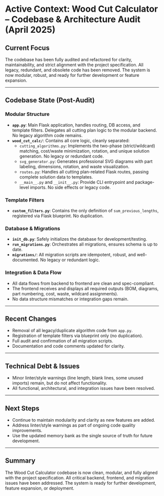 # Active Context: Wood Cut Calculator – Codebase & Architecture Audit (April 2025)

## Current Focus

The codebase has been fully audited and refactored for clarity, maintainability, and strict alignment with the project specification. All legacy, redundant, and obsolete code has been removed. The system is now modular, robust, and ready for further development or feature expansion.

---

## Codebase State (Post-Audit)

### Modular Structure

- **`app.py`**: Main Flask application, handles routing, DB access, and template filters. Delegates all cutting plan logic to the modular backend. No legacy algorithm code remains.
- **`wood_cut_calc/`**: Contains all core logic, cleanly separated:
  - `cutting_algorithms.py`: Implements the two-phase (strict/wildcard) matching, cost/waste minimization, rotation, and unique solution generation. No legacy or redundant code.
  - `svg_generator.py`: Generates professional SVG diagrams with part labeling, dimensions, rotation, and waste visualization.
  - `routes.py`: Handles all cutting plan-related Flask routes, passing complete solution data to templates.
  - `__main__.py` and `__init__.py`: Provide CLI entrypoint and package-level imports. No side effects or legacy code.

### Template Filters

- **`custom_filters.py`**: Contains the only definition of `sum_previous_lengths`, registered via Flask blueprint. No duplication.

### Database & Migrations

- **`init_db.py`**: Safely initializes the database for development/testing.
- **`run_migrations.py`**: Orchestrates all migrations, ensures schema is up to date.
- **`migrations/`**: All migration scripts are idempotent, robust, and well-documented. No legacy or redundant logic.

### Integration & Data Flow

- All data flows from backend to frontend are clean and spec-compliant.
- The frontend receives and displays all required outputs (BOM, diagrams, part numbering, cost, waste, wildcard assignments).
- No data structure mismatches or integration gaps remain.

---

## Recent Changes

- Removal of all legacy/duplicate algorithm code from `app.py`.
- Registration of template filters via blueprint only (no duplication).
- Full audit and confirmation of all migration scripts.
- Documentation and code comments updated for clarity.

---

## Technical Debt & Issues

- Minor linter/style warnings (line length, blank lines, some unused imports) remain, but do not affect functionality.
- All functional, architectural, and integration issues have been resolved.

---

## Next Steps

- Continue to maintain modularity and clarity as new features are added.
- Address linter/style warnings as part of ongoing code quality improvements.
- Use the updated memory bank as the single source of truth for future development.

---

## Summary

The Wood Cut Calculator codebase is now clean, modular, and fully aligned with the project specification. All critical backend, frontend, and migration issues have been addressed. The system is ready for further development, feature expansion, or deployment.
